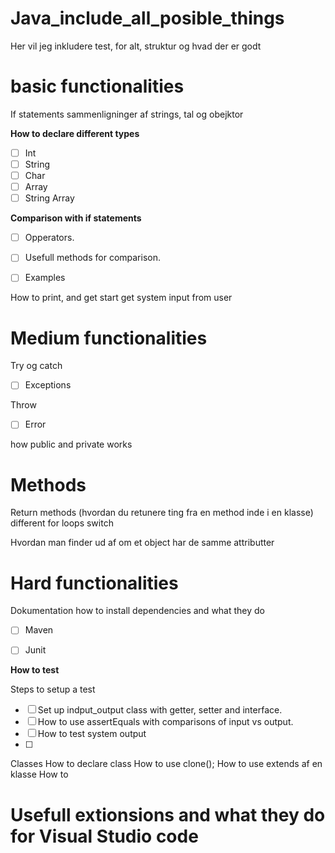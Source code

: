 # Java_include_all_posible_things



 Her vil jeg inkludere test, for alt, struktur og hvad der er godt




# basic functionalities
If statements sammenligninger af strings, tal og obejktor


**How to declare different types**
- [ ] Int
- [ ] String
- [ ] Char
- [ ] Array
- [ ] String Array

**Comparison with if statements**

- [ ] Opperators.
- [ ] Usefull methods for comparison.
- [ ] Examples


How to print, and get start get system input from user
 # Medium functionalities
 Try og catch
- [ ] Exceptions

Throw 
- [ ] Error


how public and private works



# Methods 



Return methods (hvordan du retunere ting fra en method inde i en klasse)
different for loops
switch


Hvordan man finder ud af om et object har de samme attributter

# Hard functionalities


Dokumentation how to install dependencies and what they do
- [ ] Maven
- [ ] Junit


**How to test**

Steps to setup a test 
- [ ] Set up indput_output class with getter, setter and interface.
- [ ] How to use assertEquals with comparisons of input vs output.
- [ ] How to test system output
- [ ] 




Classes
How to declare class
How to use clone();
How to use extends af en klasse
How to 


# Usefull  extionsions and what they do for Visual Studio code










